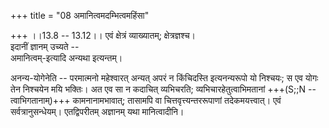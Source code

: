 +++
title = "08 अमानित्वमदम्भित्वमहिंसा"

+++
।।13.8 -- 13.12।। एवं क्षेत्रं व्याख्यातम्; क्षेत्रज्ञश्च।  
इदानीं ज्ञानम् उच्यते --  
अमानित्वम्-इत्यादि अन्यथा इत्यन्तम्। 

अनन्य-योगेनेति -- परमात्मनो महेश्वारत् अन्यत् अपरं न किंचिदस्ति इत्यनन्यरूपो यो निश्चयः; स एव योगः तेन निश्चयेन मयि भक्तिः। अत एव सा न कदाचित् व्यभिचरति; व्यभिचारहेतुत्वाभिमतानां +++(S;;N -- त्वाभिगतानाम्)+++ कामनानामभावात्; तासामपि वा चित्तवृत्त्यन्तररूपाणां तदेकमयत्त्वात्। एवं सर्वत्रानुसन्धेयम्। एतद्विपरीतम् अज्ञानम् यथा मानित्वादीनि।
